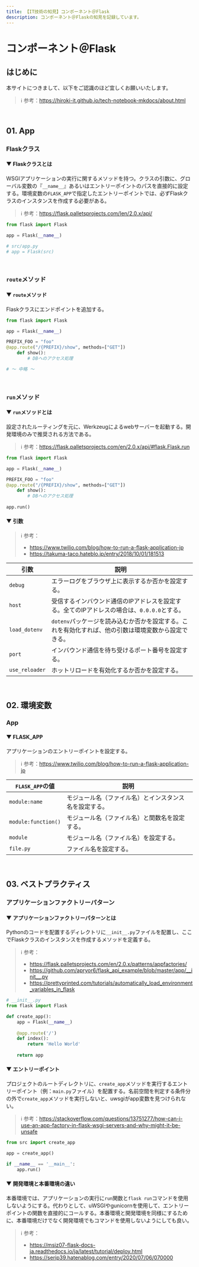 ```yaml
---
title: 【IT技術の知見】コンポーネント＠Flask
description: コンポーネント＠Flaskの知見を記録しています。
---
```


# コンポーネント＠Flask

## はじめに

本サイトにつきまして、以下をご認識のほど宜しくお願いいたします。

> ℹ️ 参考：https://hiroki-it.github.io/tech-notebook-mkdocs/about.html

<br>

## 01. App

### Flaskクラス

#### ▼ Flaskクラスとは

WSGIアプリケーションの実行に関するメソッドを持つ。クラスの引数に、グローバル変数の『```__name__```』あるいはエントリーポイントのパスを直接的に設定する。環境変数の```FLASK_APP```で指定したエントリーポイントでは、必ずFlaskクラスのインスタンスを作成する必要がある。

> ℹ️ 参考：https://flask.palletsprojects.com/Ien/2.0.x/api/

```python
from flask import Flask

app = Flask(__name__)

# src/app.py 
# app = Flask(src)
```

<br>

### ```route```メソッド

#### ▼ ```route```メソッド

Flaskクラスにエンドポイントを追加する。

```python
from flask import Flask

app = Flask(__name__)

PREFIX_FOO = "foo"
@app.route("/{PREFIX}/show", methods=["GET"])
    def show():
        # DBへのアクセス処理

# 〜 中略 〜
```

<br>

### ```run```メソッド

#### ▼ ```run```メソッドとは

設定されたルーティングを元に、Werkzeugによるwebサーバーを起動する。開発環境のみで推奨される方法である。

> ℹ️ 参考：https://flask.palletsprojects.com/en/2.0.x/api/#flask.Flask.run

```python
from flask import Flask

app = Flask(__name__)

PREFIX_FOO = "foo"
@app.route("/{PREFIX}/show", methods=["GET"])
    def show():
        # DBへのアクセス処理
        
app.run()
```

#### ▼ 引数

> ℹ️ 参考：
>
> - https://www.twilio.com/blog/how-to-run-a-flask-application-jp
> - https://takuma-taco.hateblo.jp/entry/2018/10/01/181513

| 引数               | 説明                                                         |
| ------------------ | ------------------------------------------------------------ |
| ```debug```        | エラーログをブラウザ上に表示するか否かを設定する。         |
| ```host```         | 受信するインバウンド通信のIPアドレスを設定する。全てのIPアドレスの場合は、```0.0.0.0```とする。 |
| ```load_dotenv```  | ```dotenv```パッケージを読み込むか否かを設定する。これを有効化すれば、他の引数は環境変数から設定できる。 |
| ```port```         | インバウンド通信を待ち受けるポート番号を設定する。           |
| ```use_reloader``` | ホットリロードを有効化するか否かを設定する。               |

<br>

## 02. 環境変数

### App

#### ▼ FLASK_APP

アプリケーションのエントリーポイントを設定する。

> ℹ️ 参考：https://www.twilio.com/blog/how-to-run-a-flask-application-jp

| ```FLASK_APP```の値     | 説明                                                   |
| ----------------------- | ------------------------------------------------------ |
| ```module:name```       | モジュール名（ファイル名）とインスタンス名を設定する。 |
| ```module:function()``` | モジュール名（ファイル名）と関数名を設定する。         |
| ```module```            | モジュール名（ファイル名）を設定する。                 |
| ```file.py```           | ファイル名を設定する。                                 |

<br>

## 03. ベストプラクティス

### アプリケーションファクトリーパターン

#### ▼ アプリケーションファクトリーパターンとは

Pythonのコードを配置するディレクトリに```__init__.py```ファイルを配置し、ここでFlaskクラスのインスタンスを作成するメソッドを定義する。

> ℹ️ 参考：
>
> - https://flask.palletsprojects.com/en/2.0.x/patterns/appfactories/
> - https://github.com/apryor6/flask_api_example/blob/master/app/__init__.py
> - https://prettyprinted.com/tutorials/automatically_load_environment_variables_in_flask

```python
# __init__.py
from flask import Flask 

def create_app():
    app = Flask(__name__)
    
    @app.route('/')
    def index():
        return 'Hello World'
    
    return app
```

#### ▼ エントリーポイント

プロジェクトのルートディレクトリに、```create_app```メソッドを実行するエントリーポイント（例：```main.py```ファイル）を配置する。名前空間を判定する条件分の外で```create_app```メソッドを実行しないと、uwsgiがapp変数を見つけられない。

> ℹ️ 参考：https://stackoverflow.com/questions/13751277/how-can-i-use-an-app-factory-in-flask-wsgi-servers-and-why-might-it-be-unsafe

```python
from src import create_app

app = create_app()

if __name__ == '__main__':
    app.run()
```

#### ▼ 開発環境と本番環境の違い

本番環境では、アプリケーションの実行に```run```関数と```flask run```コマンドを使用しないようにする。代わりとして、uWSGIやgunicornを使用して、エントリーポイントの関数を直接的にコールする。本番環境と開発環境を同様にするために、本番環境だけでなく開発環境でもコマンドを使用しないようにしても良い。

> ℹ️ 参考：
>
> - https://msiz07-flask-docs-ja.readthedocs.io/ja/latest/tutorial/deploy.html
> - https://serip39.hatenablog.com/entry/2020/07/06/070000

